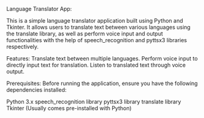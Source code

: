 Language Translator App:


This is a simple language translator application built using Python and Tkinter. It allows users to translate text between various languages using the translate library, as well as perform voice input and output functionalities with the help of speech_recognition and pyttsx3 libraries respectively.

Features:
Translate text between multiple languages.
Perform voice input to directly input text for translation.
Listen to translated text through voice output.

Prerequisites:
Before running the application, ensure you have the following dependencies installed:

Python 3.x
speech_recognition library
pyttsx3 library
translate library
Tkinter (Usually comes pre-installed with Python)

